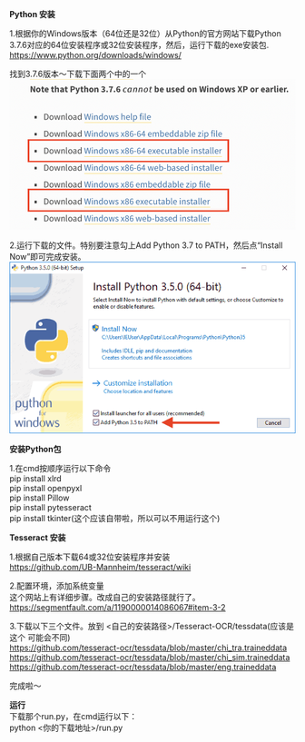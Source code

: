 **Python 安装**

1.根据你的Windows版本（64位还是32位）从Python的官方网站下载Python 3.7.6对应的64位安装程序或32位安装程序，然后，运行下载的exe安装包.
https://www.python.org/downloads/windows/<br>

找到3.7.6版本～下载下面两个中的一个
![image](https://github.com/marshallmengxz/PCR/blob/master/Screen%20Shot%202020-06-08%20at%205.04.00%20PM.png)



2.运行下载的文件。特别要注意勾上Add Python 3.7 to PATH，然后点“Install Now”即可完成安装。
![image](https://github.com/marshallmengxz/PCR/blob/master/l.png)

**安装Python包**

1.在cmd按顺序运行以下命令<br>
pip install xlrd<br>
pip install openpyxl<br>
pip install Pillow<br>
pip install pytesseract<br>
pip install tkinter(这个应该自带啦，所以可以不用运行这个)


**Tesseract 安装**

1.根据自己版本下载64或32位安装程序并安装<br>
https://github.com/UB-Mannheim/tesseract/wiki

2.配置环境，添加系统变量<br>
这个网站上有详细步骤。改成自己的安装路径就行了。
https://segmentfault.com/a/1190000014086067#item-3-2

3.下载以下三个文件。放到 <自己的安装路径>/Tesseract-OCR/tessdata(应该是这个 可能会不同)<br>
https://github.com/tesseract-ocr/tessdata/blob/master/chi_tra.traineddata<br>
https://github.com/tesseract-ocr/tessdata/blob/master/chi_sim.traineddata<br>
https://github.com/tesseract-ocr/tessdata/blob/master/eng.traineddata<br>

完成啦～

**运行**<br>
下载那个run.py，在cmd运行以下：<br>
python <你的下载地址>/run.py


